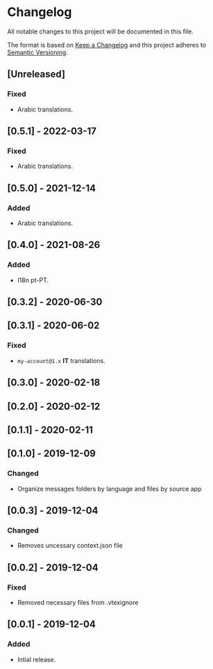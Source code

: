 # Changelog

All notable changes to this project will be documented in this file.

The format is based on [Keep a Changelog](http://keepachangelog.com/en/1.0.0/)
and this project adheres to [Semantic Versioning](http://semver.org/spec/v2.0.0.html).

## [Unreleased]

### Fixed

- Arabic translations.

## [0.5.1] - 2022-03-17

### Fixed

- Arabic translations.

## [0.5.0] - 2021-12-14

### Added

- Arabic translations.

## [0.4.0] - 2021-08-26

### Added

- I18n pt-PT.

## [0.3.2] - 2020-06-30

## [0.3.1] - 2020-06-02

### Fixed

- `my-account@1.x` **IT** translations.

## [0.3.0] - 2020-02-18

## [0.2.0] - 2020-02-12

## [0.1.1] - 2020-02-11

## [0.1.0] - 2019-12-09

### Changed

- Organize messages folders by language and files by source app

## [0.0.3] - 2019-12-04

### Changed

- Removes uncessary context.json file

## [0.0.2] - 2019-12-04

### Fixed

- Removed necessary files from .vtexignore

## [0.0.1] - 2019-12-04

### Added

- Intial release.
